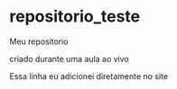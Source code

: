 # repositorio_teste
 Meu repositorio

 criado durante uma aula ao vivo

Essa linha eu adicionei diretamente no site
